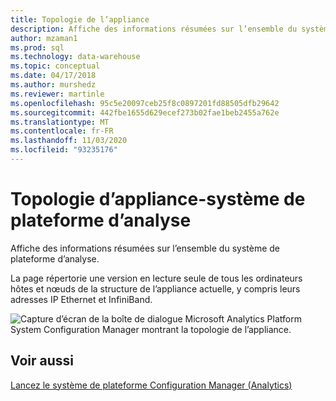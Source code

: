 ```yaml
---
title: Topologie de l’appliance
description: Affiche des informations résumées sur l’ensemble du système de plateforme d’analyse.
author: mzaman1
ms.prod: sql
ms.technology: data-warehouse
ms.topic: conceptual
ms.date: 04/17/2018
ms.author: murshedz
ms.reviewer: martinle
ms.openlocfilehash: 95c5e20097ceb25f8c0897201fd88505dfb29642
ms.sourcegitcommit: 442fbe1655d629ecef273b02fae1beb2455a762e
ms.translationtype: MT
ms.contentlocale: fr-FR
ms.lasthandoff: 11/03/2020
ms.locfileid: "93235176"
---
```

# <a name="appliance-topology---analytics-platform-system"></a>Topologie d’appliance-système de plateforme d’analyse
Affiche des informations résumées sur l’ensemble du système de plateforme d’analyse.  
  
La page répertorie une version en lecture seule de tous les ordinateurs hôtes et nœuds de la structure de l’appliance actuelle, y compris leurs adresses IP Ethernet et InfiniBand.  
  
![Capture d’écran de la boîte de dialogue Microsoft Analytics Platform System Configuration Manager montrant la topologie de l’appliance.](./media/appliance-topology/SQL_Server_PDW_DWConfig_ApplTop.png "SQL_Server_PDW_DWConfig_ApplTop")  
  
## <a name="see-also"></a>Voir aussi  
[Lancez le système de plateforme Configuration Manager &#40;Analytics&#41;](launch-the-configuration-manager.md)  
  
